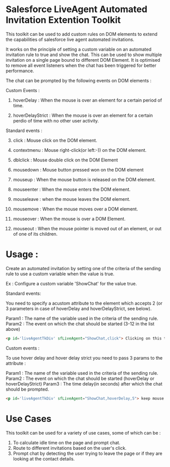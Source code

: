 # Salesforce LiveAgent Automated Invitation Extention Toolkit

This toolkit can be used to add custom rules on DOM elements to extend the capabilities of salesforce live agent automated invitations. 

It works on the principle of setting a custom variable on an automated invitation rule to true and show the chat. This can be used to show multiple invitation on a single page bound to different DOM Element. It is optimised to remove all event listeners when the chat has been triggered for better performance. 

The chat can be prompted by the following events on DOM elements : 

Custom Events : 

  1. hoverDelay : When the mouse is over an element for a certain period of time. 
  
  2. hoverDelayStrict : When the mouse is over an element for a certain perdio of time with no other user activity. 
  
Standard events : 
  
  3. click : Mouse click on the DOM element.
  
  4. contextmenu : Mouse right-click(or left:-)) on the DOM element.
  
  5. dblclick : Mouse double click on the DOM Element
  
  6. mousedown : Mouse button pressed won on the DOM element
  
  7. mouseup : When the mouse button is released on the DOM element.
  
  8. mouseenter : When the mouse enters the DOM element.
  
  9. mouseleave : when the mouse leaves the DOM element.
  
  10. mousemove : When the mouse moves over a DOM element. 
  
  11. mouseover : When the mouse is over a DOM Element.
  
  12. mouseout : When the mouse pointer is moved out of an element, or out of one of its children.
  
# Usage : 

Create an automated invitation by setting one of the criteria of the sending rule to use a custom variable when the value is true. 

Ex : Configure a custom variable 'ShowChat' for the value true. 

Standard events: 

You need to specify a acustom attribute to the element which accepts 2 (or 3 parameters in case of hoverDelay and hoverDelayStrict, see below). 

Param1 : The name of the variable used in the criteria of the sending rule. 
Param2 : The event on which the chat should be started (3-12 in the list above)

```html
<p id='liveAgentTkDiv' sfLiveAgent="ShowChat,click"> Clicking on this text would prompt live agent chat</p>
```
Custom events : 

To use hover delay and hover delay strict you need to pass 3 params to the attribute : 

Param1 : The name of the variable used in the criteria of the sending rule. 
Param2 : The event on which the chat should be started (hoverDelay or hoverDelayStrict)
Param3 : The time delay(in seconds) after which the chat should be prompted.

```html
<p id='liveAgentTkDiv' sfLiveAgent="ShowChat,hoverDelay,5"> keep mouse on this text for 5 seconds would prompt live agent chat</p>
```

# Use Cases

This toolkit can be used for a variety of use cases, some of which can be : 

1. To calculate idle time on the page and prompt chat. 
2. Route to different invitations based on the user's click. 
3. Prompt chat by detecting the user trying to leave the page or if they are looking at the contact details.
